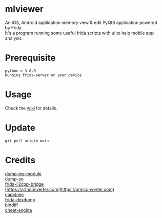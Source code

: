 # mlviewer
An iOS, Android application memory view & edit PyQt6 application powered by Frida.<br>
It's a program running some useful frida scripts with ui to help mobile app analysis.

# Prerequisite
```
python > 3.8.0
Running frida-server on your device
```

# Usage
Check the [wiki](https://github.com/hackcatml/mlviewer/wiki) for details.

# Update
```
git pull origin main
```

# Credits
[dump-ios-module](https://github.com/lich4)<br>
[dump-so](https://github.com/lasting-yang/frida_dump)<br>
[frida-il2cpp-bridge](https://github.com/vfsfitvnm/frida-il2cpp-bridge)<br>
[https://armconverter.com](https://armconverter.com)<br>
[capstone](https://www.capstone-engine.org/)<br>
[frida-dexdump](https://github.com/hluwa/frida-dexdump)<br>
[bindiff](https://github.com/dadadel/bindiff)<br>
[cheat-engine](https://github.com/cheat-engine/cheat-engine)